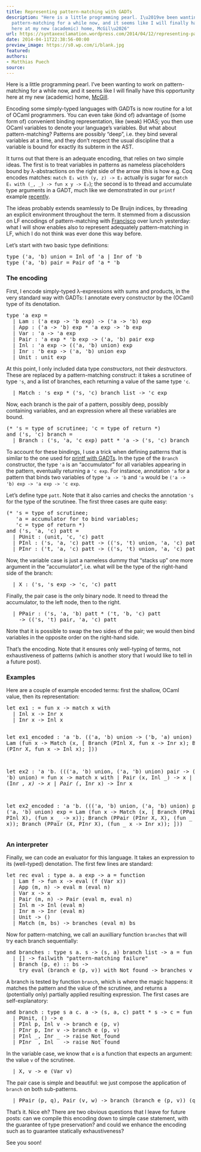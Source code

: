```yaml
---
title: Representing pattern-matching with GADTs
description: "Here is a little programming pearl. I\u2019ve been wanting to work on
  pattern-matching for a while now, and it seems like I will finally have this opportunity
  here at my new (academic) home, McGil\u2026"
url: https://syntaxexclamation.wordpress.com/2014/04/12/representing-pattern-matching-with-gadts/
date: 2014-04-11T22:38:56-00:00
preview_image: https://s0.wp.com/i/blank.jpg
featured:
authors:
- Matthias Puech
source:
---
```


<p>Here is a little programming pearl. I&rsquo;ve been wanting to work on pattern-matching for a while now, and it seems like I will finally have this opportunity here at my new (academic) home, <a href="http://cs.mcgill.ca/">McGill</a>.</p>
<p>Encoding some simply-typed languages with GADTs is now routine for a lot of OCaml programmers. You can even take (kind of) advantage of (some form of) convenient binding representation, like (weak) HOAS; you then use OCaml variables to denote your language&rsquo;s variables. But what about pattern-matching? Patterns are possibly &ldquo;deep&rdquo;, i.e. they bind several variables at a time, and they don&rsquo;t respect the usual discipline that a variable is bound for exactly its subterm in the AST.</p>
<p>It turns out that there is an adequate encoding, that relies on two simple ideas. The first is to treat variables in patterns as nameless placeholders bound by &lambda;-abstractions on the right side of the arrow (this is how e.g. Coq encodes matches: <code>match E&#8321; with (y, z) -&gt; E&#8322;</code> actually is sugar for <code>match E&#8321; with (_, _) -&gt; fun x y -&gt; E&#8322;</code>); the second is to thread and accumulate type arguments in a GADT, much like we demonstrated in our <code>printf</code> example <a href="https://syntaxexclamation.wordpress.com/2014/02/14/update-on-typeful-normalization-by-evaluation/">recently</a>.</p>
<p>The ideas probably extends seamlessly to De Bruijn indices, by threading an explicit environment throughout the term. It stemmed from a discussion on LF encodings of pattern-matching with <a href="http://www.cs.mcgill.ca/~fferre8/">Francisco</a> over lunch yesterday: what I will show enables also to represent adequately pattern-matching in LF, which I do not think was ever done this way before.</p>
<p><span></span></p>
<p>Let&rsquo;s start with two basic type definitions:</p>
<pre class="brush: fsharp; title: ; notranslate">
type ('a, 'b) union = Inl of 'a | Inr of 'b
type ('a, 'b) pair = Pair of 'a * 'b
</pre>
<h3>The encoding</h3>
<p>First, I encode simply-typed &lambda;-expressions with sums and products, in the very standard way with GADTs: I annotate every constructor by the (OCaml) type of its denotation.</p>
<pre class="brush: fsharp; title: ; notranslate">
type 'a exp =
  | Lam : ('a exp -&gt; 'b exp) -&gt; ('a -&gt; 'b) exp
  | App : ('a -&gt; 'b) exp * 'a exp -&gt; 'b exp
  | Var : 'a -&gt; 'a exp
  | Pair : 'a exp * 'b exp -&gt; ('a, 'b) pair exp
  | Inl : 'a exp -&gt; (('a, 'b) union) exp
  | Inr : 'b exp -&gt; ('a, 'b) union exp
  | Unit : unit exp
</pre>
<p>At this point, I only included data type <i>constructors</i>, not their <i>destructors</i>. These are replaced by a pattern-matching construct: it takes a scrutinee of type <code>'s</code>, and a list of branches, each returning a value of the same type <code>'c</code>.</p>
<pre class="brush: fsharp; title: ; notranslate">
  | Match : 's exp * ('s, 'c) branch list -&gt; 'c exp
</pre>
<p>Now, each branch is the pair of a pattern, possibly deep, possibly containing variables, and an expression where all these variables are bound.</p>
<pre class="brush: fsharp; title: ; notranslate">
(* 's = type of scrutinee; 'c = type of return *)
and ('s, 'c) branch =
  | Branch : ('s, 'a, 'c exp) patt * 'a -&gt; ('s, 'c) branch
</pre>
<p>To account for these bindings, I use a trick when defining patterns that is similar to the one used for <a href="http://caml.inria.fr/mantis/view.php?id=6017">printf with GADTs</a>. In the type of the <code>Branch</code> constructor, the type <code>'a</code> is an &ldquo;accumulator&rdquo; for all variables appearing in the pattern, eventually returning a <code>'c exp</code>. For instance, annotation <code>'a</code> for a pattern that binds two variables of type <code>'a -&gt; 'b</code> and <code>'a</code> would be <code>('a -&gt; 'b) exp -&gt; 'a exp -&gt; 'c exp</code>.</p>
<p>Let&rsquo;s define type <code>patt</code>. Note that it also carries and checks the annotation <code>'s</code> for the type of the scrutinee. The first three cases are quite easy:</p>
<pre class="brush: fsharp; title: ; notranslate">
(* 's = type of scrutinee;
   'a = accumulator for to bind variables;
   'c = type of return *)
and ('s, 'a, 'c) patt =
  | PUnit : (unit, 'c, 'c) patt
  | PInl : ('s, 'a, 'c) patt -&gt; (('s, 't) union, 'a, 'c) patt
  | PInr : ('t, 'a, 'c) patt -&gt; (('s, 't) union, 'a, 'c) patt
</pre>
<p>Now, the variable case is just a nameless dummy that &ldquo;stacks up&rdquo; one more argument in the &ldquo;accumulator&rdquo;, i.e. what will be the type of the right-hand side of the branch:</p>
<pre class="brush: fsharp; title: ; notranslate">
  | X : ('s, 's exp -&gt; 'c, 'c) patt
</pre>
<p>Finally, the pair case is the only binary node. It need to thread the accumulator, to the left node, then to the right.</p>
<pre class="brush: fsharp; title: ; notranslate">
  | PPair : ('s, 'a, 'b) patt * ('t, 'b, 'c) patt 
    -&gt; (('s, 't) pair, 'a, 'c) patt
</pre>
<p>Note that it is possible to swap the two sides of the pair; we would then bind variables in the opposite order on the right-hand side.</p>
<p>That&rsquo;s the encoding. Note that it ensures only well-typing of terms, not exhaustiveness of patterns (which is another story that I would like to tell in a future post).</p>
<h3>Examples</h3>
<p>Here are a couple of example encoded terms: first the shallow, OCaml value, then its representation:</p>
<pre class="brush: fsharp; title: ; notranslate">
let ex1 : = fun x -&gt; match x with
  | Inl x -&gt; Inr x
  | Inr x -&gt; Inl x

let ex1_encoded : 'a 'b. (('a, 'b) union -&gt; ('b, 'a) union) exp =
  Lam (fun x -&gt; Match (x, [
      Branch (PInl X, fun x -&gt; Inr x);
      Branch (PInr X, fun x -&gt; Inl x);
    ]))

let ex2 : 'a 'b. ((('a, 'b) union, ('a, 'b) union) pair
    -&gt; ('a, 'b) union) =
  fun x -&gt; match x with
    | Pair (x, Inl _) -&gt; x
    | Pair (Inr _, x) -&gt; x
    | Pair (_, Inr x) -&gt; Inr x

let ex2_encoded : 'a 'b. ((('a, 'b) union, ('a, 'b) union) pair 
    -&gt; ('a, 'b) union) exp =
  Lam (fun x -&gt; Match (x, [
      Branch (PPair (X, PInl X), (fun x _ -&gt; x));
      Branch (PPair (PInr X, X), (fun _ x -&gt; x));
      Branch (PPair (X, PInr X), (fun _ x -&gt; Inr x));
    ]))
</pre>
<h3>An interpreter</h3>
<p>Finally, we can code an evaluator for this language. It takes an expression to its (well-typed) denotation. The first few lines are standard:</p>
<pre class="brush: fsharp; title: ; notranslate">
let rec eval : type a. a exp -&gt; a = function
  | Lam f -&gt; fun x -&gt; eval (f (Var x))
  | App (m, n) -&gt; eval m (eval n)
  | Var x -&gt; x
  | Pair (m, n) -&gt; Pair (eval m, eval n)
  | Inl m -&gt; Inl (eval m)
  | Inr m -&gt; Inr (eval m)
  | Unit -&gt; ()
  | Match (m, bs) -&gt; branches (eval m) bs
</pre>
<p>Now for pattern-matching, we call an auxilliary function <code>branches</code> that will try each branch sequentially:</p>
<pre class="brush: fsharp; title: ; notranslate">
and branches : type s a. s -&gt; (s, a) branch list -&gt; a = fun v -&gt; function
  | [] -&gt; failwith &quot;pattern-matching failure&quot;
  | Branch (p, e) :: bs -&gt; 
    try eval (branch e (p, v)) with Not_found -&gt; branches v bs
</pre>
<p>A branch is tested by function <code>branch</code>, which is where the magic happens: it matches the pattern and the value of the scrutinee, and returns a (potentially only) partially applied resulting expression. The first cases are self-explanatory:</p>
<pre class="brush: fsharp; title: ; notranslate">
and branch : type s a c. a -&gt; (s, a, c) patt * s -&gt; c = fun e -&gt; function
  | PUnit, () -&gt; e
  | PInl p, Inl v -&gt; branch e (p, v)
  | PInr p, Inr v -&gt; branch e (p, v)
  | PInl _, Inr _ -&gt; raise Not_found
  | PInr _, Inl _ -&gt; raise Not_found
</pre>
<p>In the variable case, we know that <code>e</code> is a function that expects an argument: the value <code>v</code> of the scrutinee.</p>
<pre class="brush: fsharp; title: ; notranslate">
  | X, v -&gt; e (Var v)
</pre>
<p>The pair case is simple and beautiful: we just compose the application of <code>branch</code> on both sub-patterns.</p>
<pre class="brush: fsharp; title: ; notranslate">
  | PPair (p, q), Pair (v, w) -&gt; branch (branch e (p, v)) (q, w)
</pre>
<p>That&rsquo;s it. Nice eh? There are two obvious questions that I leave for future posts: can we compile this encoding down to simple case statement, with the guarantee of type preservation? and could we enhance the encoding such as to guarantee statically exhaustiveness?</p>
<p>See you soon!</p>


